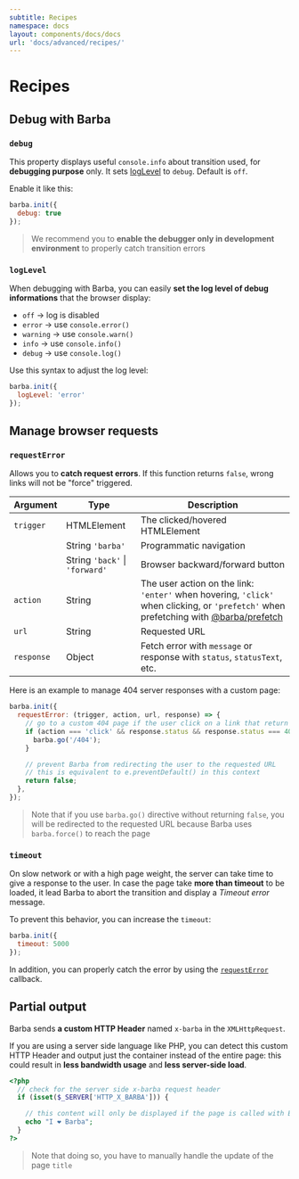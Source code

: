 ```yaml
---
subtitle: Recipes
namespace: docs
layout: components/docs/docs
url: 'docs/advanced/recipes/'
---
```


# Recipes

## Debug with Barba

### `debug`

This property displays useful `console.info` about transition used, for **debugging purpose** only.
It sets [logLevel](#logLevel) to `debug`. Default is `off`.

Enable it like this:

```js
barba.init({
  debug: true
});
```

> We recommend you to **enable the debugger only in development environment** to properly catch transition errors

### `logLevel`

When debugging with Barba, you can easily **set the log level of debug informations** that the browser display:

- `off` → log is disabled
- `error` → use `console.error()`
- `warning` → use `console.warn()`
- `info` → use `console.info()`
- `debug` → use `console.log()`

Use this syntax to adjust the log level:

```js
barba.init({
  logLevel: 'error'
});
```

## Manage browser requests

### `requestError`

Allows you to **catch request errors**.
If this function returns `false`, wrong links will not be "force" triggered.

| Argument   | Type                           | Description                                                                                                                                                     |
| ---------- | ------------------------------ | --------------------------------------------------------------------------------------------------------------------------------------------------------------- |
| `trigger`  | HTMLElement                    | The clicked/hovered HTMLElement                                                                                                                                 |
|            | String `'barba'`               | Programmatic navigation                                                                                                                                         |
|            | String `'back'` \| `'forward'` | Browser backward/forward button                                                                                                                                 |
| `action`   | String                         | The user action on the link: `'enter'` when hovering, `'click'` when clicking, or `'prefetch'` when prefetching with [@barba/prefetch](/docs/plugins/prefetch/) |
| `url`      | String                         | Requested URL                                                                                                                                                   |
| `response` | Object                         | Fetch error with `message` or response with `status`, `statusText`, etc.                                                                                        |

Here is an example to manage 404 server responses with a custom page:

```js
barba.init({
  requestError: (trigger, action, url, response) => {
    // go to a custom 404 page if the user click on a link that return a 404 response status
    if (action === 'click' && response.status && response.status === 404) {
      barba.go('/404');
    }

    // prevent Barba from redirecting the user to the requested URL
    // this is equivalent to e.preventDefault() in this context
    return false;
  },
});
```

> Note that if you use `barba.go()` directive without returning `false`, you will be redirected to the requested URL because Barba uses `barba.force()` to reach the page

### `timeout`

On slow network or with a high page weight, the server can take time to give a response to the user. In case the page take **more than timeout** to be loaded, it lead Barba to abort the transition and display a _Timeout error_ message.

To prevent this behavior, you can increase the `timeout`:

```js
barba.init({
  timeout: 5000
});
```

In addition, you can properly catch the error by using the [`requestError`](#requestError) callback.

## Partial output

Barba sends **a custom HTTP Header** named `x-barba` in the `XMLHttpRequest`.

If you are using a server side language like PHP, you can detect this custom HTTP Header and output just the container instead of the entire page: this could result in **less bandwidth usage** and **less server-side load**.

```php
<?php
  // check for the server side x-barba request header
  if (isset($_SERVER['HTTP_X_BARBA'])) {

    // this content will only be displayed if the page is called with BarbaJS
    echo "I ❤ Barba";
  }
?>
```

> Note that doing so, you have to manually handle the update of the page `title`
